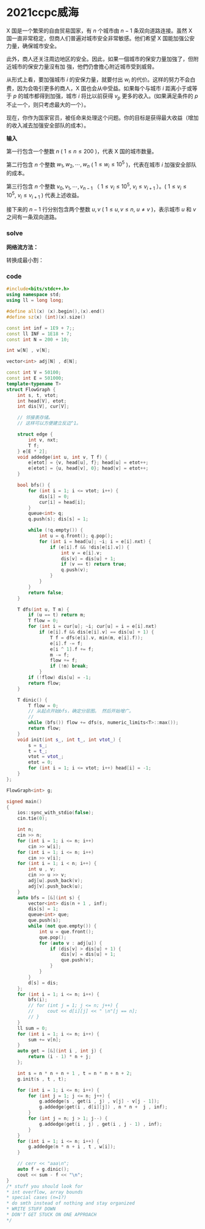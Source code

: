 # 2021ccpc威海

X 国是一个繁荣的自由贸易国家，有 $n$ 个城市由 $n-1$ 条双向道路连接。虽然 X 国一直非常稳定，但商人们普遍对城市安全非常敏感。他们希望 X 国能加强公安力量，确保城市安全。

此外，商人还关注周边地区的安全。因此，如果一個城市的保安力量加強了，但附近城市的保安力量沒有加 強，他們仍會擔心附近城市受到威脅。

从形式上看，要加强城市 $i$ 的安保力量，就要付出 $w_i$ 的代价。这样的努力不会白费，因为会吸引更多的商人，X 国也会从中受益。如果每个与城市 $i$ 距离小于或等于 $p$ 的城市都得到加强，城市 $i$ 将比以前获得 $v_p$ 更多的收入。(如果满足条件的 $p$ 不止一个，则只考虑最大的一个）。

现在，你作为国家官员，被任命来处理这个问题。你的目标是获得最大收益（增加的收入减去加强安全部队的成本）。

**输入**

第一行包含一个整数 $n$ ( $1 \le n \le 200$ )，代表 X 国的城市数量。

第二行包含 $n$ 个整数 $w_1,w_2,\cdots,w_n$ ( $1 \le w_i \le 10^5$ )，代表在城市 $i$ 加强安全部队的成本。

第三行包含 $n$ 个整数 $v_0,v_1,\cdots,v_{n-1}$ （ $1 \le v_i \le 10^5,\ v_i \le v_{i+1}$ ）。( $1 \le v_i \le 10^5,\ v_i \le v_{i+1}$ ) 代表上述收益。

接下来的 $n-1$ 行分别包含两个整数 $u,v$ ( $1 \le u,v \le n,\ u\neq v$ )，表示城市 $u$ 和 $v$ 之间有一条双向道路。

### solve

**网络流方法：**

转换成最小割：



### code

```cpp
#include<bits/stdc++.h>
using namespace std;
using ll = long long;

#define all(x) (x).begin(),(x).end()
#define sz(x) (int)(x).size()

const int inf = 1E9 + 7;;
const ll INF = 1E18 + 7;
const int N = 200 + 10;

int w[N] , v[N];

vector<int> adj[N] , d[N];

const int V = 50100;
const int E = 501000;
template<typename T>
struct FlowGraph {
    int s, t, vtot;
    int head[V], etot;
    int dis[V], cur[V];

    // 邻接表存储。
    // 这样可以方便建立反边^1。

    struct edge {
        int v, nxt;
        T f;
    } e[E * 2];
    void addedge(int u, int v, T f) {
        e[etot] = {v, head[u], f}; head[u] = etot++;
        e[etot] = {u, head[v], 0}; head[v] = etot++;
    }

    bool bfs() {
        for (int i = 1; i <= vtot; i++) {
            dis[i] = 0;
            cur[i] = head[i];
        }
        queue<int> q;
        q.push(s); dis[s] = 1;

        while (!q.empty()) {
            int u = q.front(); q.pop();
            for (int i = head[u]; ~i; i = e[i].nxt) {
                if (e[i].f && !dis[e[i].v]) {
                    int v = e[i].v;
                    dis[v] = dis[u] + 1;
                    if (v == t) return true;
                    q.push(v);
                }
            }
        }
        return false;
    }

    T dfs(int u, T m) {
        if (u == t) return m;
        T flow = 0;
        for (int i = cur[u]; ~i; cur[u] = i = e[i].nxt)
            if (e[i].f && dis[e[i].v] == dis[u] + 1) {
                T f = dfs(e[i].v, min(m, e[i].f));
                e[i].f -= f;
                e[i ^ 1].f += f;
                m -= f;
                flow += f;
                if (!m) break;
            }
        if (!flow) dis[u] = -1;
        return flow;
    }

    T dinic() {
        T flow = 0;
        // 从起点开始bfs，确定分层图。 然后开始增广。
        //
        while (bfs()) flow += dfs(s, numeric_limits<T>::max());
        return flow;
    }
    void init(int s_, int t_, int vtot_) {
        s = s_;
        t = t_;
        vtot = vtot_;
        etot = 0;
        for (int i = 1; i <= vtot; i++) head[i] = -1;
    }
};

FlowGraph<int> g;

signed main()
{
    ios::sync_with_stdio(false);
    cin.tie(0);

    int n;
    cin >> n;
    for (int i = 1; i <= n; i++)
        cin >> w[i];
    for (int i = 1; i <= n; i++)
        cin >> v[i];
    for (int i = 1; i < n; i++) {
        int u , v;
        cin >> u >> v;
        adj[u].push_back(v);
        adj[v].push_back(u);
    }
    auto bfs = [&](int s) {
        vector<int> dis(n + 1 , inf);
        dis[s] = 1;
        queue<int> que;
        que.push(s);
        while (not que.empty()) {
            int u = que.front();
            que.pop();
            for (auto v : adj[u]) {
                if (dis[v] > dis[u] + 1) {
                    dis[v] = dis[u] + 1;
                    que.push(v);
                }
            }
        }
        d[s] = dis;
    };
    for (int i = 1; i <= n; i++) {
        bfs(i);
        // for (int j = 1; j <= n; j++) {
        //     cout << d[i][j] << " \n"[j == n];
        // }
    }
    ll sum = 0;
    for (int i = 1; i <= n; i++) {
        sum += v[n];
    }
    auto get = [&](int i , int j) {
        return (i - 1) * n + j;
    };

    int s = n * n + n + 1 , t = n * n + n + 2;
    g.init(s , t , t);

    for (int i = 1; i <= n; i++) {
        for (int j = 1; j <= n; j++) {
            g.addedge(s , get(i , j) , v[j] - v[j - 1]);
            g.addedge(get(i , d[i][j]) , n * n +  j , inf);
        }
        for (int j = n; j > 1; j--) {
            g.addedge(get(i , j) , get(i , j - 1) , inf);
        }
    }
    for (int i = 1; i <= n; i++) {
        g.addedge(n * n + i , t , w[i]);
    }

    // cerr << "aaa\n";
    auto f = g.dinic();
    cout << sum - f << "\n";
}
/* stuff you should look for
* int overflow, array bounds
* special cases (n=1?)
* do smth instead of nothing and stay organized
* WRITE STUFF DOWN
* DON'T GET STUCK ON ONE APPROACH
*/
```





